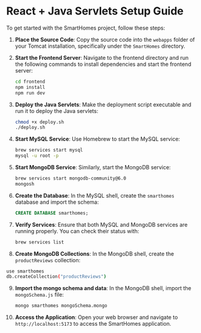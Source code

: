 # React + Java Servlets Setup Guide

To get started with the SmartHomes project, follow these steps:

1. **Place the Source Code**:
   Copy the source code into the `webapps` folder of your Tomcat installation, specifically under the `SmartHomes` directory.

2. **Start the Frontend Server**:
   Navigate to the frontend directory and run the following commands to install dependencies and start the frontend server:

   ```bash
   cd frontend
   npm install
   npm run dev
   ```

3. **Deploy the Java Servlets**:
   Make the deployment script executable and run it to deploy the Java servlets:

   ```bash
   chmod +x deploy.sh
   ./deploy.sh
   ```

4. **Start MySQL Service**:
   Use Homebrew to start the MySQL service:

   ```bash
   brew services start mysql
   mysql -u root -p
   ```

5. **Start MongoDB Service**:
   Similarly, start the MongoDB service:

   ```bash
   brew services start mongodb-community@6.0
   mongosh
   ```

6. **Create the Database**:
   In the MySQL shell, create the `smarthomes` database and import the schema:

   ```sql
   CREATE DATABASE smarthomes;
   ```

7. **Verify Services**:
   Ensure that both MySQL and MongoDB services are running properly. You can check their status with:

   ```bash
   brew services list
   ```

8.  **Create MongoDB Collections**:
   In the MongoDB shell, create the `productReviews` collection:

   ```bash
   use smarthomes
   db.createCollection("productReviews")
   ```

9. **Import the mongo schema and data**:
   In the MongoDB shell, import the `mongoSchema.js` file:

   ```bash
   mongo smarthomes mongoSchema.mongo
   ```

10. **Access the Application**:
   Open your web browser and navigate to `http://localhost:5173` to access the SmartHomes application.
